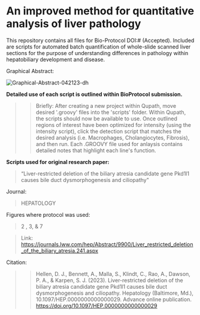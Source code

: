 # An improved method for quantitative analysis of liver pathology

This repository contains all files for Bio-Protocol DOI:# (Accepted). Included are scripts for automated batch quantification of whole-slide scanned liver sections for the purpose of understanding differences in pathology within hepatobiliary development and disease. 

Graphical Abstract:

![Graphical-Abstract-042123-dh](https://user-images.githubusercontent.com/88243822/233717238-02cc988d-d470-468e-a98f-bab6dadd998b.jpg)

**Detailed use of each script is outlined within BioProtocol submission.**
>>Briefly: After creating a new project within Qupath, move desired '.groovy' files into the 'scripts' folder. Within Qupath, the scripts should now be available to use. Once outlined regions of interest have been optimized for intensity (using the intensity script), click the detection script that matches the desired analysis (i.e. Macrophages, Cholangiocytes, Fibrosis), and then run. Each .GROOVY file used for anlaysis contains detailed notes that highlight each line's function.

**Scripts used for original research paper:**
>“Liver-restricted deletion of the biliary atresia candidate gene Pkd1l1 causes bile duct dysmorphogenesis and ciliopathy"

Journal:
>HEPATOLOGY

Figures where protocol was used:
>2 , 3, & 7

>Link: https://journals.lww.com/hep/Abstract/9900/Liver_restricted_deletion_of_the_biliary_atresia.241.aspx

Citation:
>>Hellen, D. J., Bennett, A., Malla, S., Klindt, C., Rao, A., Dawson, P. A., & Karpen, S. J. (2023). Liver-restricted deletion of the biliary atresia candidate gene Pkd1l1 causes bile duct dysmorphogenesis and ciliopathy. Hepatology (Baltimore, Md.), 10.1097/HEP.0000000000000029. Advance online publication. https://doi.org/10.1097/HEP.0000000000000029
